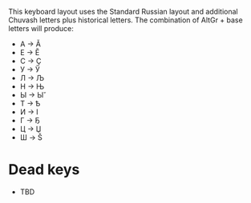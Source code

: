 This keyboard layout uses the Standard Russian layout and additional Chuvash letters plus historical letters. The combination of AltGr + base letters will produce:

- А -> Ӑ
- Е -> Ӗ
- С -> Ҫ
- У -> Ӳ
- Л -> Љ
- Н -> Њ
- Ы -> Ы̆
- Т -> Ѣ
- И -> І
- Г -> Ҕ
- Ц -> Џ
- Ш -> Š


# Dead keys

- TBD